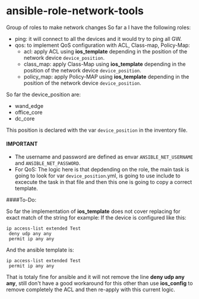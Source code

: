 # ansible-role-network-tools
Group of roles to make network changes
So far a I have the following roles:
- ping: it will connect to all the devices and it would try to ping all GW.
- qos: to implement QoS configuration with ACL, Class-map, Policy-Map:
  - acl: apply ACL using **ios_template** depending in the position of the network device ```device_position```.
  - class_map: apply Class-Map using **ios_template** depending in the position of the network device ```device_position```.
  - policy_map: apply Policy-MAP using **ios_template** depending in the position of the network device ```device_position```.

So far the device_position are:
 - wand_edge
 - office_core
 - dc_core

This position is declared with the var ```device_position``` in the inventory file.
#### IMPORTANT

- The username and password are defined as envar ```ANSIBLE_NET_USERNAME``` and ```ANSIBLE_NET_PASSWORD```.
- For QoS: The logic here is that depdending on the role, the main task is going to look for var ```device_position```.yml, is going to use include to excecute the task in that file and then this one is going to copy a correct template. 

####To-Do:

So far the implementation of **ios_template** does not cover replacing for exact match of the string for example:
If the device is configured like this:

``` 
ip access-list extended Test
 deny udp any any
 permit ip any any
```
 
And the ansible template is:
``` 
ip access-list extended Test
 permit ip any any
 ```
That is totaly fine for ansible and it will not remove the line **deny udp any any**, still don't have a good workaround for this other than
use **ios_config** to remove completely the ACL and then re-apply with this current logic.


